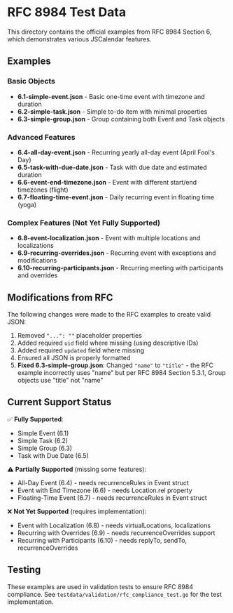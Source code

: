 # RFC 8984 Test Data

This directory contains the official examples from RFC 8984 Section 6, which demonstrates various JSCalendar features.

## Examples

### Basic Objects
- **6.1-simple-event.json** - Basic one-time event with timezone and duration
- **6.2-simple-task.json** - Simple to-do item with minimal properties  
- **6.3-simple-group.json** - Group containing both Event and Task objects

### Advanced Features
- **6.4-all-day-event.json** - Recurring yearly all-day event (April Fool's Day)
- **6.5-task-with-due-date.json** - Task with due date and estimated duration
- **6.6-event-end-timezone.json** - Event with different start/end timezones (flight)
- **6.7-floating-time-event.json** - Daily recurring event in floating time (yoga)

### Complex Features (Not Yet Fully Supported)
- **6.8-event-localization.json** - Event with multiple locations and localizations
- **6.9-recurring-overrides.json** - Recurring event with exceptions and modifications  
- **6.10-recurring-participants.json** - Recurring meeting with participants and overrides

## Modifications from RFC

The following changes were made to the RFC examples to create valid JSON:
1. Removed `"...": ""` placeholder properties
2. Added required `uid` field where missing (using descriptive IDs)
3. Added required `updated` field where missing
4. Ensured all JSON is properly formatted
5. **Fixed 6.3-simple-group.json**: Changed `"name"` to `"title"` - the RFC example incorrectly uses "name" but per RFC 8984 Section 5.3.1, Group objects use "title" not "name"

## Current Support Status

✅ **Fully Supported**:
- Simple Event (6.1)
- Simple Task (6.2)
- Simple Group (6.3)
- Task with Due Date (6.5)

⚠️ **Partially Supported** (missing some features):
- All-Day Event (6.4) - needs recurrenceRules in Event struct
- Event with End Timezone (6.6) - needs Location.rel property
- Floating-Time Event (6.7) - needs recurrenceRules in Event struct

❌ **Not Yet Supported** (requires implementation):
- Event with Localization (6.8) - needs virtualLocations, localizations
- Recurring with Overrides (6.9) - needs recurrenceOverrides support
- Recurring with Participants (6.10) - needs replyTo, sendTo, recurrenceOverrides

## Testing

These examples are used in validation tests to ensure RFC 8984 compliance.
See `testdata/validation/rfc_compliance_test.go` for the test implementation.
